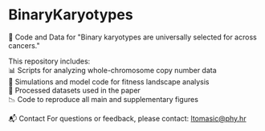 # BinaryKaryotypes
🧬 Code and Data for "Binary karyotypes are universally selected for across cancers."

This repository includes:  
📊 Scripts for analyzing whole-chromosome copy number data  
🧪 Simulations and model code for fitness landscape analysis  
📁 Processed datasets used in the paper  
📉 Code to reproduce all main and supplementary figures  

📬 Contact
For questions or feedback, please contact: ltomasic@phy.hr
